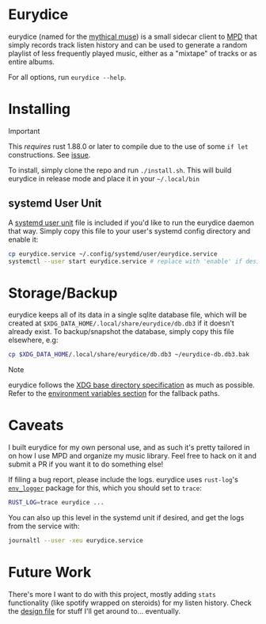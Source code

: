 # Eurydice
eurydice (named for the [mythical muse](https://en.wikipedia.org/wiki/Eurydice)) is a
small sidecar client to [MPD](https://github.com/MusicPlayerDaemon/MPD) that simply
records track listen history and can be used to generate a random playlist of less
frequently played music, either as a "mixtape" of tracks or as entire albums. 

For all options, run `eurydice --help`.

# Installing
> [!important]
> This *requires* rust 1.88.0 or later to compile due to the use of some `if let`
> constructions. See [issue](https://github.com/rust-lang/rust/issues/53667).

To install, simply clone the repo and run `./install.sh`. This will build eurydice in
release mode and place it in your `~/.local/bin`

## systemd User Unit
A [systemd user unit](https://wiki.archlinux.org/title/Systemd/User) file is included if
you'd like to run the eurydice daemon that way. Simply copy this file to your user's
systemd config directory and enable it:

```sh
cp eurydice.service ~/.config/systemd/user/eurydice.service
systemctl --user start eurydice.service # replace with 'enable' if desired
```

# Storage/Backup
eurydice keeps all of its data in a single sqlite database file, which will be created at
`$XDG_DATA_HOME/.local/share/eurydice/db.db3` if it doesn't already exist. To
backup/snapshot the database, simply copy this file elsewhere, e.g:

```sh
cp $XDG_DATA_HOME/.local/share/eurydice/db.db3 ~/eurydice-db.db3.bak
```

> [!note]
> eurydice follows the [XDG base directory specification](https://specifications.freedesktop.org/basedir-spec/latest/)
> as much as possible. Refer to the [environment variables section](https://specifications.freedesktop.org/basedir-spec/latest/#variables)
> for the fallback paths.

# Caveats
I built eurydice for my own personal use, and as such it's pretty tailored in on how I use
MPD and organize my music library. Feel free to hack on it and submit a PR if you want it
to do something else!

If filing a bug report, please include the logs. eurydice uses `rust-log`'s
[`env_logger`](https://github.com/rust-cli/env_logger) package for this, which you should
set to `trace`:

```sh
RUST_LOG=trace eurydice ...
```

You can also up this level in the systemd unit if desired, and get the logs from the
service with:

```sh
journaltl --user -xeu eurydice.service
```

# Future Work
There's more I want to do with this project, mostly adding `stats` functionality (like
spotify wrapped on steroids) for my listen history. Check the [design file](./DESIGN.md)
for stuff I'll get around to... eventually.
